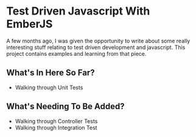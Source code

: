 # Test Driven Javascript With EmberJS

A few months ago, I was given the opportunity to write about some really interesting stuff
relating to test driven development and javascript. This project contains examples and learning
from that piece.

## What's In Here So Far?

* Walking through Unit Tests

## What's Needing To Be Added?

* Walking through Controller Tests
* Walking through Integration Test

